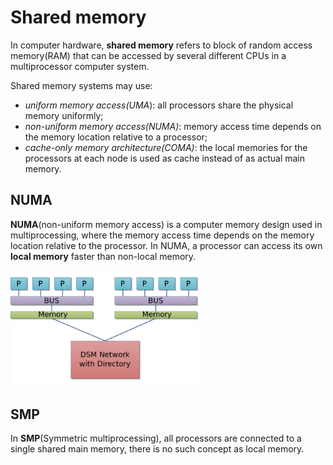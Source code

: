 # Shared memory
  In computer hardware, **shared memory** refers to block of random access memory(RAM) that can
be accessed by several different CPUs in a multiprocessor computer system.

  Shared memory systems may use:
- *uniform memory access(UMA*): all processors share the physical memory uniformly;
- *non-uniform memory access(NUMA)*: memory access time depends on the memory location relative
to a processor;
- *cache-only memory architecture(COMA)*: the local memories for the processors at each node
is used as cache instead of as actual main memory.

## NUMA
  **NUMA**(non-uniform memory access) is a computer memory design used in multiprocessing, where
the memory access time depends on the memory location relative to the processor.
  In NUMA, a processor can access its own **local memory** faster than non-local memory.

<img src="./numa.png" alt="numa" width="300"/>

## SMP
  In **SMP**(Symmetric multiprocessing), all processors are connected to a single shared main
memory, there is no such concept as local memory.
